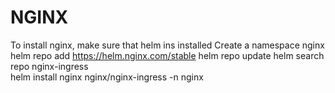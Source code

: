 # NGINX
To install nginx, make sure that helm ins installed
Create a namespace nginx
 helm repo add https://helm.nginx.com/stable
 helm repo update
 helm search repo nginx-ingress     
 helm install  nginx    nginx/nginx-ingress -n nginx  

